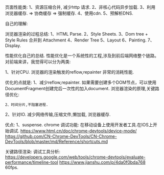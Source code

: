 页面性能类:
1、资源压缩合并, 减少http 请求.
2、非核心代码异步加载.
3、利用浏览器缓存. => 协商缓存 => 强制缓存.
4、使用cdn.
5、预解析DNS.


自己的理解:

浏览器渲染的过程总结:
1、HTML Parse.
2、Style Sheets.
3、Dom tree + Style Rules 合并到 Attachment
4、Render Tree 
5、Layout
6、Painting.
7、Display.

性能优化自己的总结.
性能优化是一个系统性的工程,涉及到前后端网络整个链路。
对前端来讲，我觉得可以分为两类:

1、针对CPU.
   浏览器的渲染触发的reflow,repainter 非常的消耗性能.

   优化的点就是:
    1、减少reflow,repainter.
       如果需要创建多个DOM节点，可以使用DocumentFragment创建完后一次性的加入document.
       浏览器渲染的原理,关键路径优化:

    2、时间分片,不阻塞进程.

2、针对IO.
   减少网络传输,压缩文件,懒加载,
   浏览器缓存.

优点:
 1、suspense.
 chrome 调试功能:
 在移动设备上使用开发者工具.在IOS上开始调试.
 https://www.html.cn/doc/chrome-devtools/device-mode/
 https://github.com/CN-Chrome-DevTools/CN-Chrome-DevTools/blob/master/md/Reference/shortcuts.md

 关键路径渲染:
 调试工具分析:
 https://developers.google.com/web/tools/chrome-devtools/evaluate-performance/timeline-tool
 https://www.jianshu.com/p/4da0f0bda768
 60fps.









 




